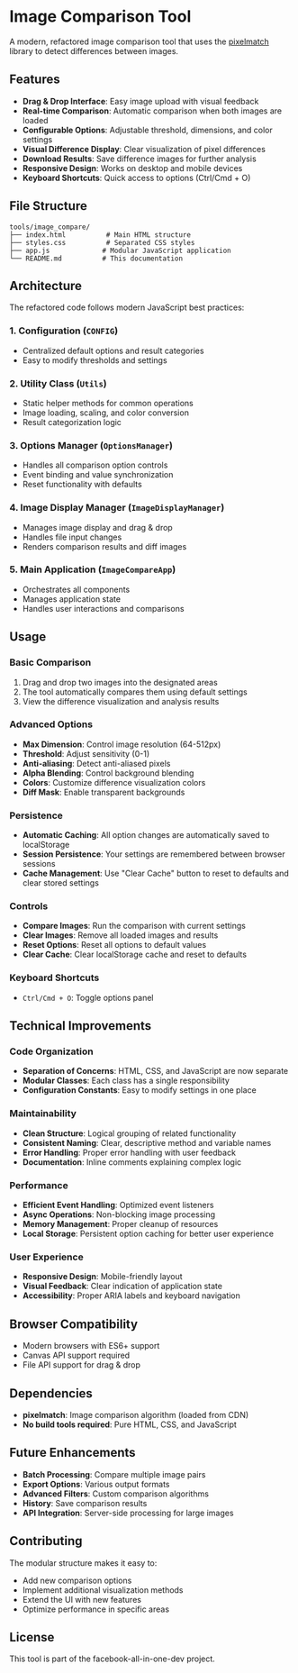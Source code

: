 # Image Comparison Tool

A modern, refactored image comparison tool that uses the [pixelmatch](https://github.com/mapbox/pixelmatch) library to detect differences between images.

## Features

- **Drag & Drop Interface**: Easy image upload with visual feedback
- **Real-time Comparison**: Automatic comparison when both images are loaded
- **Configurable Options**: Adjustable threshold, dimensions, and color settings
- **Visual Difference Display**: Clear visualization of pixel differences
- **Download Results**: Save difference images for further analysis
- **Responsive Design**: Works on desktop and mobile devices
- **Keyboard Shortcuts**: Quick access to options (Ctrl/Cmd + O)

## File Structure

```
tools/image_compare/
├── index.html          # Main HTML structure
├── styles.css          # Separated CSS styles
├── app.js             # Modular JavaScript application
└── README.md          # This documentation
```

## Architecture

The refactored code follows modern JavaScript best practices:

### 1. **Configuration (`CONFIG`)**

- Centralized default options and result categories
- Easy to modify thresholds and settings

### 2. **Utility Class (`Utils`)**

- Static helper methods for common operations
- Image loading, scaling, and color conversion
- Result categorization logic

### 3. **Options Manager (`OptionsManager`)**

- Handles all comparison option controls
- Event binding and value synchronization
- Reset functionality with defaults

### 4. **Image Display Manager (`ImageDisplayManager`)**

- Manages image display and drag & drop
- Handles file input changes
- Renders comparison results and diff images

### 5. **Main Application (`ImageCompareApp`)**

- Orchestrates all components
- Manages application state
- Handles user interactions and comparisons

## Usage

### Basic Comparison

1. Drag and drop two images into the designated areas
2. The tool automatically compares them using default settings
3. View the difference visualization and analysis results

### Advanced Options

- **Max Dimension**: Control image resolution (64-512px)
- **Threshold**: Adjust sensitivity (0-1)
- **Anti-aliasing**: Detect anti-aliased pixels
- **Alpha Blending**: Control background blending
- **Colors**: Customize difference visualization colors
- **Diff Mask**: Enable transparent backgrounds

### Persistence

- **Automatic Caching**: All option changes are automatically saved to localStorage
- **Session Persistence**: Your settings are remembered between browser sessions
- **Cache Management**: Use "Clear Cache" button to reset to defaults and clear stored settings

### Controls

- **Compare Images**: Run the comparison with current settings
- **Clear Images**: Remove all loaded images and results
- **Reset Options**: Reset all options to default values
- **Clear Cache**: Clear localStorage cache and reset to defaults

### Keyboard Shortcuts

- `Ctrl/Cmd + O`: Toggle options panel

## Technical Improvements

### Code Organization

- **Separation of Concerns**: HTML, CSS, and JavaScript are now separate
- **Modular Classes**: Each class has a single responsibility
- **Configuration Constants**: Easy to modify settings in one place

### Maintainability

- **Clean Structure**: Logical grouping of related functionality
- **Consistent Naming**: Clear, descriptive method and variable names
- **Error Handling**: Proper error handling with user feedback
- **Documentation**: Inline comments explaining complex logic

### Performance

- **Efficient Event Handling**: Optimized event listeners
- **Async Operations**: Non-blocking image processing
- **Memory Management**: Proper cleanup of resources
- **Local Storage**: Persistent option caching for better user experience

### User Experience

- **Responsive Design**: Mobile-friendly layout
- **Visual Feedback**: Clear indication of application state
- **Accessibility**: Proper ARIA labels and keyboard navigation

## Browser Compatibility

- Modern browsers with ES6+ support
- Canvas API support required
- File API support for drag & drop

## Dependencies

- **pixelmatch**: Image comparison algorithm (loaded from CDN)
- **No build tools required**: Pure HTML, CSS, and JavaScript

## Future Enhancements

- **Batch Processing**: Compare multiple image pairs
- **Export Options**: Various output formats
- **Advanced Filters**: Custom comparison algorithms
- **History**: Save comparison results
- **API Integration**: Server-side processing for large images

## Contributing

The modular structure makes it easy to:

- Add new comparison options
- Implement additional visualization methods
- Extend the UI with new features
- Optimize performance in specific areas

## License

This tool is part of the facebook-all-in-one-dev project.
